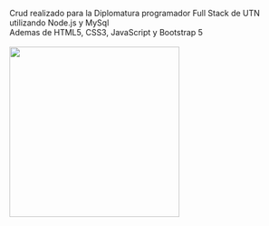 Crud realizado para la Diplomatura programador Full Stack de UTN utilizando Node.js y MySql <br> 
Ademas de HTML5, CSS3, JavaScript y Bootstrap 5
<br><br>
<img src="https://media.giphy.com/media/bPCwGUF2sKjyE/giphy.gif" width="300" />
